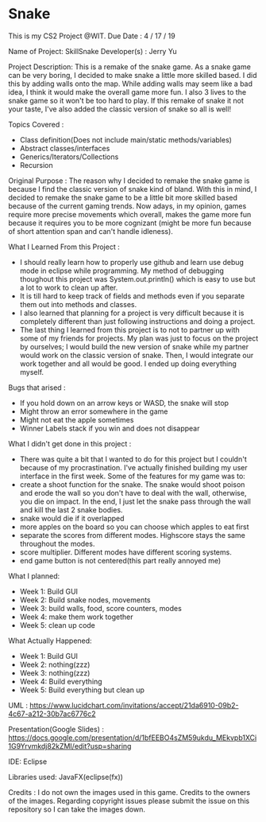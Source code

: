 # Snake

This is my CS2 Project @WIT.
Due Date : 4 / 17 / 19

Name of Project: SkillSnake
Developer(s) : Jerry Yu

Project Description: This is a remake of the snake game. As a snake game can be very boring, I decided to make snake a little more skilled based. I did this by adding walls onto the map. While adding walls may seem like a bad idea, I think it would make the overall game more fun. I also 3 lives to the snake game so it won't be too hard to play. If this remake of snake it not your taste, I've also added the classic version of snake so all is well!

Topics Covered : 
- Class definition(Does not include main/static methods/variables)
- Abstract classes/interfaces
- Generics/Iterators/Collections
- Recursion

Original Purpose : The reason why I decided to remake the snake game is because I find the classic version of snake kind of bland. With this in mind, I decided to remake the snake game to be a little bit more skilled based because of the current gaming trends. Now adays, in my opinion, games require more precise movements which overall, makes the game more fun because it requires you to be more cognizant (might be more fun because of short attention span and can't handle idleness). 


What I Learned From this Project : 
- I should really learn how to properly use github and learn use debug mode in eclipse while programming. My method of debugging thoughout this project was System.out.println() which is easy to use but a lot to work to clean up after. 
- It is till hard to keep track of fields and methods even if you separate them out into methods and classes. 
- I also learned that planning for a project is very difficult because it is completely different than just following instructions and doing a project. 
- The last thing I learned from this project is to not to partner up with some of my friends for projects. My plan was just to focus on the project by ourselves; I would build the new version of snake while my partner would work on the classic version of snake. Then, I would integrate our work together and all would be good. I ended up doing everything myself. 

Bugs that arised :
- If you hold down on an arrow keys or WASD, the snake will stop
- Might throw an error somewhere in the game
- Might not eat the apple sometimes
- Winner Labels stack if you win and does not disappear

What I didn't get done in this project : 
- There was quite a bit that I wanted to do for this project but I couldn't because of my procrastination. I've actually finished building my user interface in the first week. Some of the features for my game was to:
- create a shoot function for the snake. The snake would shoot poison and erode the wall so you don't have to deal with the wall, otherwise, you die on impact. In the end, I just let the snake pass through the wall and kill the last 2 snake bodies. 
- snake would die if it overlapped
- more apples on the board so you can choose which apples to eat first
- separate the scores from different modes. Highscore stays the same throughout the modes. 
- score multiplier. Different modes have different scoring systems.
- end game button is not centered(this part really annoyed me)


What I planned: 
- Week 1: Build GUI
- Week 2: Build snake nodes, movements
- Week 3: build walls, food, score counters, modes
- Week 4: make them work together
- Week 5: clean up code

What Actually Happened: 
- Week 1: Build GUI
- Week 2: nothing(zzz)
- Week 3: nothing(zzz)
- Week 4: Build everything
- Week 5: Build everything but clean up


UML : https://www.lucidchart.com/invitations/accept/21da6910-09b2-4c67-a212-30b7ac6776c2

Presentation(Google Slides) : https://docs.google.com/presentation/d/1bfEEBO4sZM59ukdu_MEkvpb1XCi1G9Yrvmkdj82kZMI/edit?usp=sharing

IDE: Eclipse

Libraries used: JavaFX(eclipse(fx))

Credits : 
I do not own the images used in this game. Credits to the owners of the images. Regarding copyright issues please submit the issue on this repository so I can take the images down. 
